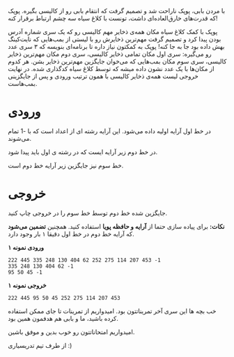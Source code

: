 با مردن بابی، پوپک ناراحت شد و تصمیم گرفت که انتقام بابی رو از کالیسی بگیره. پوپک که قدرت‌های خارق‌العاده‌ای داشت، تونست با کلاغ سیاه سه چشم ارتباط برقرار کنه!

پوپک با کمک کلاغ سیاه مکان همه‌ی ذخایر مهم کالیسی رو که یک سری شماره آدرس بودن پیدا کرد و تصمیم گرفت مهم‌ترین ذخایرش رو با لیستی از بمب‌هایی که نایت‌کینگ بهش داده بود جا به جا کنه! پوپک به کمکتون نیاز داره تا برنامه‌ای بنویسه که ۳ سری عدد رو می‌گیره: سری اول مکان تمامی ذخایر کالیسی، سری دوم مکان مهم‌ترین ذخایر کالیسی، سری سوم مکان بمب‌هایی که می‌خوان جایگزین مهم‌ترین ذخایر بشن. هر کدوم از مکان‌ها با یک عدد نشون داده میشه که توسط کلاغ سیاه کد‌گذاری شده. در نهایت خروجی  لیست همه‌ی ذخایر کالیسی با همون ترتیب ورودی و پس از جایگزینی بمب‌هاست.

# ورودی
در خط اول آرایه اولیه داده می‌شود. این آرایه رشته ای از اعداد است که با -1 تمام می‌شوند.

در خط دوم زیر آرایه ایست که در رشته ی اول باید پیدا شود.

خط سوم نیز جایگزین زیر آرایه خط دوم است.

# خروجی
جایگزین شده خط دوم توسط خط سوم را در خروجی چاپ کنید.

**نکات:** برای پیاده سازی حتما از **آرایه و حافظه پویا** استفاده کنید. همچنین **تضمین می‌شود** که آرایه خط دوم در خط اول دقیقا ۱ بار وجود دارد.

**ورودی نمونه ۱**
```
222 445 335 248 130 404 62 252 275 114 207 453 -1
335 248 130 404 62 -1
95 50 45 -1
```

**خروجی نمونه ۱**
```
222 445 95 50 45 252 275 114 207 453
```

خب بچه ها این سری آخر تمریناتتون بود. امیدواریم از تمرینات تا جای ممکن استفاده کرده باشید، ما و بابی هم هدفمون همین بود.

امیدواریم امتحاناتتون رو خوب بدین و موفق باشین.

از طرف تیم تدریسیاری :)